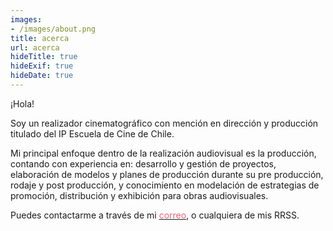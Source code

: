 ```yaml
---
images:
- /images/about.png
title: acerca
url: acerca
hideTitle: true
hideExif: true
hideDate: true
---
```


<div align="left">
	<p>
        ¡Hola!
	</p>
	Soy un realizador cinematográfico con mención en dirección y producción titulado del IP Escuela de Cine de Chile. 
	</p>
	Mi principal enfoque dentro de la realización audiovisual es la producción, contando con experiencia en: desarrollo y gestión de proyectos, elaboración de modelos y planes de producción durante su pre producción, rodaje y post producción, y conocimiento en modelación de estrategias de promoción, distribución y exhibición para obras audiovisuales.
	</p>
	Puedes contactarme a través de mi <a href="mailto:eduardo.andresriffo@gmail.com?subject=Contacto" title="click para enviarme un correo" tabindex="3"><span style="color: #e8607b">correo</span></a>, o cualquiera de mis RRSS.
	</p>
</div>



